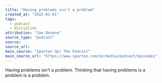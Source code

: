 ```yaml
---
title: "Having problems isn't a problem"
created_at: "2015-01-01"
tags:
  - podcast
  - discipline
attribution: "Joe Desena"
source_type: "podcast"
source:
source_url:
main_source: "Spartan Up! The Podcast"
main_source_url: "https://www.spartan.com/en/media/podcast/episodes"
---
```


Having problems isn't a problem. Thinking that having problems is a problem is a problem.

